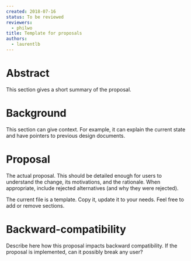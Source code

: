 ```yaml
---
created: 2018-07-16
status: To be reviewed
reviewers:
  - philwo
title: Template for proposals
authors:
  - laurentlb
---
```



# Abstract

This section gives a short summary of the proposal.


# Background

This section can give context. For example, it can explain the current state and
have pointers to previous design documents.


# Proposal

The actual proposal. This should be detailed enough for users to understand the
change, its motivations, and the rationale. When appropriate, include rejected
alternatives (and why they were rejected).

The current file is a template. Copy it, update it to your needs. Feel free to add or
remove sections.

# Backward-compatibility

Describe here how this proposal impacts backward compatibility. If the proposal
is implemented, can it possibly break any user?
